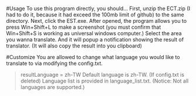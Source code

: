 #Usage
To use this program directly, you should...
First, unzip the ECT.zip (I had to do it, because it had exceed the 100mb limit of github) to the same directory.
Next, click the EST.exe. 
After opened, the program allows you to press Win+Shift+L to make a screenshot 
(you must confirm that Win+Shift+S is working as universal windows computer.)
Select the area you wanna translate. 
And it will popup a notification showing the result of translator.
(It will also copy the result into you clipboard)

#Customize
You are allowed to change what language you would like to translate to via modifying the config.txt.
> resultLanguage = zh-TW
Default language is zh-TW. (If config.txt is deleted)
Language list is provided in language_list.txt.
(Notice: Not all languages are supported.)